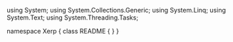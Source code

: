 ﻿using System;
using System.Collections.Generic;
using System.Linq;
using System.Text;
using System.Threading.Tasks;

namespace Xerp
{
    class README
    {
    }
}
